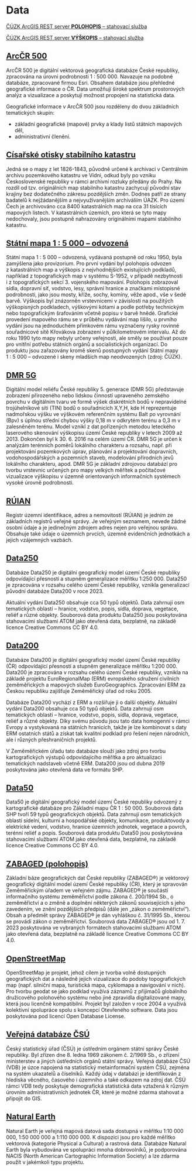 # Data

[ČÚZK ArcGIS REST server **POLOHOPIS** – stahovací služba](https://ags.cuzk.cz/arcgis/rest/services)

[ČÚZK ArcGIS REST server **VÝŠKOPIS** – stahovací služba](https://ags.cuzk.cz/arcgis2/rest/services)

## [ArcČR 500](https://www.arcgis.com/home/item.html?id=527cdeb48a8b4456a00ed4b35cbed799 "Odkaz na stažení")

ArcČR 500 je digitální vektorová geografická databáze České republiky, zpracována na úrovni podrobnosti 1 : 500 000. Navazuje na podobné databáze, zpracované firmou Esri. Obsahem databáze jsou přehledné geografické informace o ČR. Data umožňují široké spektrum prostorových analýz a vizualizace a poskytují možnost propojení na statistická data.

Geografické informace v ArcČR 500 jsou rozděleny do dvou základních tematických skupin:

- základní geografické (mapové) prvky a klady listů státních mapových děl,
- administrativní členění.

## [Císařské otisky stabilního katastru](<https://geoportal.cuzk.cz/(S(1v4m40zfva0uax45kgek0z45))/default.aspx?mode=TextMeta&side=dSady_archiv&metadataID=CZ-CUZK-COC-R&menu=2901> "Odkaz na stažení")

Jedná se o mapy z let 1826-1843, původně určené k archivaci v Centrálním archivu pozemkového katastru ve Vídni, odkud byly po vzniku Československé republiky v rámci archivní rozluky předány do Prahy. Na rozdíl od tzv. originálních map stabilního katastru zachycují původní stav krajiny bez dodatečného zákresu pozdějších změn. Dodnes patří ze strany badatelů k nejžádanějším a nejvyužívanějším archiváliím ÚAZK. Pro území Čech je archivováno cca 8400 katastrálních map na cca 31 tisících mapových listech. V katastrálních územích, pro která se tyto mapy nedochovaly, jsou postupně nahrazovány originálními mapami stabilního katastru.

## [Státní mapa 1 : 5 000 – odvozená](https://geoportal.cuzk.cz/(S(be3r4r2uzrecpufzskg2ngre))/Default.aspx?mode=TextMeta&side=dSady_archiv&metadataID=CZ-CUZK-SMO5-R&head_tab=sekce-02-gp&menu=2905> "Odkaz na stažení")

Státní mapa 1 : 5 000 – odvozená, vydávaná postupně od roku 1950, byla zamýšlena jako provizorium. Pro první vydání byl polohopis odvozen z katastrálních map a výškopis z nejvhodnějších existujících podkladů, například z topografických map v systému S-1952, v případě nezbytnosti i z topografických sekcí 3. vojenského mapování. Polohopis zobrazoval sídla, dopravní síť, vodstvo, lesy, správní hranice a značkami místopisné podrobnosti, jako jsou mosty, kříže, sochy, komíny, věže apod., vše v šedé barvě. Výškopis byl znázorněn vrstevnicemi v závislosti na použitých výškopisných podkladech, výškovými kótami a podle potřeby technickým nebo topografickým šrafováním včetně popisu v barvě hnědé. Grafické provedení mapového rámu se v průběhu vydávání map lišilo, u prvního vydání jsou na jednoduchém přímkovém rámu vyznačeny rysky rovinné souřadnicové sítě Křovákova zobrazení v půlkilometrovém intervalu. Až do roku 1990 tyto mapy nebyly určeny veřejnosti, ale směly se používat pouze pro vnitřní potřebu státních orgánů a socialistických organizací. Do produktu jsou zařazovány kromě skenů postupných vydání Státní mapy 1 : 5 000 – odvozené i skeny mladších map neodvozených (zdroj: ČÚZK).

## [DMR 5G](<https://geoportal.cuzk.cz/(S(dj1qcqtglm2rtdlklt1pblvm))/Default.aspx?lng=CZ&mode=TextMeta&side=vyskopis&metadataID=CZ-CUZK-DMR5G-V&mapid=8&menu=302> "Odkaz na stažení")

Digitální model reliéfu České republiky 5. generace (DMR 5G) představuje zobrazení přirozeného nebo lidskou činností upraveného zemského povrchu v digitálním tvaru ve formě výšek diskrétních bodů v nepravidelné trojúhelníkové síti (TIN) bodů o souřadnicích X,Y,H, kde H reprezentuje nadmořskou výšku ve výškovém referenčním systému Balt po vyrovnání (Bpv) s úplnou střední chybou výšky 0,18 m v odkrytém terénu a 0,3 m v zalesněném terénu. Model vznikl z dat pořízených metodou leteckého laserového skenování výškopisu území České republiky v letech 2009 až 2013. Dokončen byl k 30. 6. 2016 na celém území ČR. DMR 5G je určen k analýzám terénních poměrů lokálního charakteru a rozsahu, např. při projektování pozemkových úprav, plánování a projektování dopravních, vodohospodářských a pozemních staveb, modelování přírodních jevů lokálního charakteru, apod. DMR 5G je základní zdrojovou databází pro tvorbu vrstevnic určených pro mapy velkých měřítek a počítačové vizualizace výškopisu v územně orientovaných informačních systémech vysoké úrovně podrobnosti.

## [RÚIAN](https://vdp.cuzk.cz/vdp/ruian "Veřejný dálkový přístup k datům RÚIAN")

Registr územní identifikace, adres a nemovitostí (RÚIAN) je jedním ze základních registrů veřejné správy. Je veřejným seznamem, nevede žádné osobní údaje a je jedinečným zdrojem adres nejen pro veřejnou správu. Obsahuje také údaje o územních prvcích, územně evidenčních jednotkách a jejich vzájemných vazbách.

## [Data250](https://geoportal.cuzk.cz/(S(htwtba15ms3bpwjajv0aqpxq))/Default.aspx?mode=TextMeta&side=mapy_data250&text=dSady_mapyData250 "Databáze Data250")
Databáze Data250 je digitální geografický model území České republiky odpovídající přesností a stupněm generalizace měřítku 1:250 000. Data250 je zpracována v rozsahu celého území České republiky, vznikla generalizací původní databáze Data200 v roce 2023.

Aktuální vydání Data250 obsahuje cca 50 typů objektů. Data zahrnují osm tematických oblastí – hranice, vodstvo, popis, sídla, doprava, vegetace, reliéf a různé objekty. Souborová data produktu Data250 jsou poskytována stahovacími službami ATOM jako otevřená data, bezplatně, na základě licence Creative Commons CC BY 4.0.

## [Data200](https://geoportal.cuzk.cz/(S(htwtba15ms3bpwjajv0aqpxq))/Default.aspx?mode=TextMeta&side=mapy_data200&text=dSady_mapyData200 "Databáze Data200")
Databáze Data200 je digitální geografický model území České republiky (ČR) odpovídající přesností a stupněm generalizace měřítku 1:200 000. Data200 je zpracována v rozsahu celého území České republiky, vznikla na základě projektu EuroRegionalMap (ERM) evropského sdružení civilních zeměměřických a mapových služeb EuroGeographics. Zpracování ERM za Českou republiku zajišťuje Zeměměřický úřad od roku 2005.

Databáze Data200 vychází z ERM a rozšiřuje ji o další objekty. Aktuální vydání Data200 obsahuje cca 50 typů objektů. Data zahrnují osm tematických oblastí – hranice, vodstvo, popis, sídla, doprava, vegetace, reliéf a různé objekty. Díky svému původu jsou tato data homogenní v rámci Evropy a vystykovaná na státních hranicích, takže je lze kombinovat s daty ERM ostatních států a získat tak kvalitní podklad pro řešení nejen národních, ale i různých přeshraničních projektů.

V Zeměměřickém úřadu tato databáze slouží jako zdroj pro tvorbu kartografických výstupů odpovídajícího měřítka a pro aktualizaci tematických nadstaveb včetně ERM. Data200 jsou od dubna 2019 poskytována jako otevřená data ve formátu SHP.

## [Data50](https://geoportal.cuzk.cz/(S(htwtba15ms3bpwjajv0aqpxq))/Default.aspx?mode=TextMeta&side=mapy_data50&text=dSady_mapyData50 "Databáze Data50")
Data50 je digitální geografický model území České republiky odvozený z kartografické databáze pro Základní mapu ČR 1 : 50 000. Souborová data SHP tvoří 59 typů geografických objektů. Data zahrnují osm tematických oblastí sídelní, kulturní a hospodářské objekty, komunikace, produktovody a elektrické vedení, vodstvo, hranice územních jednotek, vegetace a povrch, terénní reliéf a popis. Souborová data produktu Data50 jsou poskytována stahovacími službami ATOM jako otevřená data, bezplatně, na základě licence Creative Commons CC BY 4.0.

## [ZABAGED (polohopis)](https://geoportal.cuzk.cz/(S(4d3ixwvvpejhs0flnqsgbbbh))/default.aspx?mode=TextMeta&text=dSady_zabaged&side=zabaged&menu=24 "Základní báze geografických dat České republiky - polohopis")
Základní báze geografických dat České republiky (ZABAGED®) je vektorový geografický digitální model území České republiky (ČR), který je spravován Zeměměřickým úřadem ve veřejném zájmu. ZABAGED® je součástí informačního systému zeměměřictví podle zákona č. 200/1994 Sb., o zeměměřictví a o změně a doplnění některých zákonů souvisejících s jeho zavedením, ve znění pozdějších předpisů (dále jen „zákon o zeměměřictví“). Obsah a předmět správy ZABAGED® je dán vyhláškou č. 31/1995 Sb., kterou se provádí zákon o zeměměřictví. Souborová data ZABAGED® jsou od 1. 7. 2023 poskytována ve vybraných formátech stahovacími službami ATOM jako otevřená data, bezplatně na základě licence Creative Commons CC BY 4.0.

## [OpenStreetMap](https://download.geofabrik.de/europe/czech-republic.html "Data OSM pro ČR")
OpenStreetMap je projekt, jehož cílem je tvorba volně dostupných geografických dat a následně jejich vizualizace do podoby topografických map (např. silniční mapa, turistická mapa, cyklomapa a navigování v nich). Pro tvorbu geodat se jako podklad využívá záznamů z přijímačů globálního družicového polohového systému nebo jiné zpravidla digitalizované mapy, která jsou licenčně kompatibilní. Projekt byl založen v roce 2004 a využívá kolektivní spolupráce spolu s koncepcí Otevřeného software. Data jsou poskytována pod licencí Open Database License.

## [Veřejná databáze ČSÚ](https://vdb.czso.cz/vdbvo2/ " VDB ČSÚ")
Český statistický úřad (ČSÚ) je ústředním orgánem státní správy České republiky. Byl zřízen dne 8. ledna 1969 zákonem č. 2/1969 Sb., o zřízení ministerstev a jiných ústředních orgánů státní správy. Veřejná databáze ČSÚ (VDB) je úzce napojená na statistický metainformační systém ČSÚ, zejména na systém ukazatelů a číselníků. Každý údaj v databázi je identifikován z hlediska věcného, časového i územního a také odkazem na zdroj dat. ČSÚ rámci VDB tedy poskytuje demografická statistická data vztažená k různým úrovním administrativních jednotek ČR, které je možné zdarma stahovat a připojit do GIS.

## [Natural Earth](https://www.naturalearthdata.com/ "Natural Earth Data")
Natural Earth je veřejná mapová datová sada dostupná v měřítku 1:10 000 000, 1:50 000 000 a 1:110 000 000. K dispozici jsou pro každé měřítko vektorová (kategorie Physical a Cultural) a rastrová data. Databáze Natural Earth byla vybudována ve spolupráci mnoha dobrovolníků, je podporována NACIS (North American Cartographic Information Society) a lze zdarma použít v jakémkoli typu projektu.
